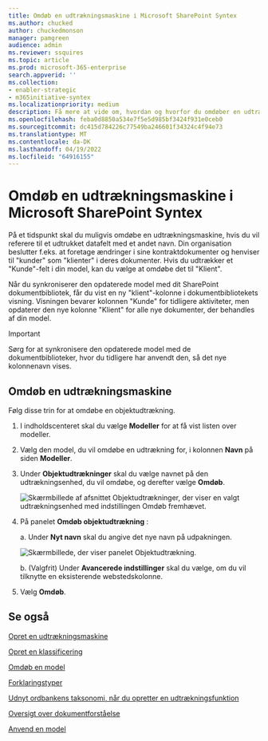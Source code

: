 ```yaml
---
title: Omdøb en udtrækningsmaskine i Microsoft SharePoint Syntex
ms.author: chucked
author: chuckedmonson
manager: pamgreen
audience: admin
ms.reviewer: ssquires
ms.topic: article
ms.prod: microsoft-365-enterprise
search.appverid: ''
ms.collection:
- enabler-strategic
- m365initiative-syntex
ms.localizationpriority: medium
description: Få mere at vide om, hvordan og hvorfor du omdøber en udtrækningsmaskine i Microsoft SharePoint Syntex.
ms.openlocfilehash: feba0d8850a534e7f5e5d985bf3424f931e0ceb0
ms.sourcegitcommit: dc415d784226c77549ba246601f34324c4f94e73
ms.translationtype: MT
ms.contentlocale: da-DK
ms.lasthandoff: 04/19/2022
ms.locfileid: "64916155"
---
```

# <a name="rename-an-extractor-in-microsoft-sharepoint-syntex"></a>Omdøb en udtrækningsmaskine i Microsoft SharePoint Syntex

På et tidspunkt skal du muligvis omdøbe en udtrækningsmaskine, hvis du vil referere til et udtrukket datafelt med et andet navn. Din organisation beslutter f.eks. at foretage ændringer i sine kontraktdokumenter og henviser til "kunder" som "klienter" i deres dokumenter. Hvis du udtrækker et "Kunde"-felt i din model, kan du vælge at omdøbe det til "Klient".

Når du synkroniserer den opdaterede model med dit SharePoint dokumentbibliotek, får du vist en ny "klient"-kolonne i dokumentbibliotekets visning. Visningen bevarer kolonnen "Kunde" for tidligere aktiviteter, men opdaterer den nye kolonne "Klient" for alle nye dokumenter, der behandles af din model. 

> [!IMPORTANT]
>  Sørg for at synkronisere den opdaterede model med de dokumentbiblioteker, hvor du tidligere har anvendt den, så det nye kolonnenavn vises. 

## <a name="rename-an-extractor"></a>Omdøb en udtrækningsmaskine

Følg disse trin for at omdøbe en objektudtrækning.

1. I indholdscenteret skal du vælge **Modeller** for at få vist listen over modeller.

2. Vælg den model, du vil omdøbe en udtrækning for, i kolonnen **Navn** på siden **Modeller**.

3. Under **Objektudtrækninger** skal du vælge navnet på den udtrækningsenhed, du vil omdøbe, og derefter vælge **Omdøb**.

    ![Skærmbillede af afsnittet Objektudtrækninger, der viser en valgt udtrækningsenhed med indstillingen Omdøb fremhævet.](../media/content-understanding/entity-extractor-rename.png) 

4. På panelet **Omdøb objektudtrækning** :

   a. Under **Nyt navn** skal du angive det nye navn på udpakningen.

    ![Skærmbillede, der viser panelet Objektudtrækning.](../media/content-understanding/rename-entity-extractor-panel.png) 

   b. (Valgfrit) Under **Avancerede indstillinger** skal du vælge, om du vil tilknytte en eksisterende webstedskolonne.

5. Vælg **Omdøb**.

## <a name="see-also"></a>Se også
[Opret en udtrækningsmaskine](create-an-extractor.md)

[Opret en klassificering](create-a-classifier.md)

[Omdøb en model](rename-a-model.md)

[Forklaringstyper](explanation-types-overview.md)

[Udnyt ordbankens taksonomi, når du opretter en udtrækningsfunktion](leverage-term-store-taxonomy.md)

[Oversigt over dokumentforståelse](document-understanding-overview.md)

[Anvend en model](apply-a-model.md) 
